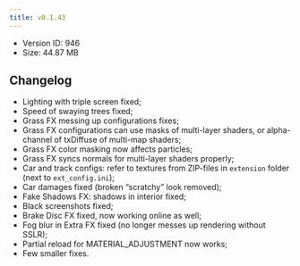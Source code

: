 ```yaml
---
title: v0.1.43
---
```


*   Version ID: 946
*   Size: 44.87 MB

## Changelog

*   Lighting with triple screen fixed;
*   Speed of swaying trees fixed;
*   Grass FX messing up configurations fixes;
*   Grass FX configurations can use masks of multi-layer shaders, or alpha-channel of txDiffuse of multi-map shaders;
*   Grass FX color masking now affects particles;
*   Grass FX syncs normals for multi-layer shaders properly;
*   Car and track configs: refer to textures from ZIP-files in `extension` folder (next to `ext_config.ini`);
*   Car damages fixed (broken “scratchy” look removed);
*   Fake Shadows FX: shadows in interior fixed;
*   Black screenshots fixed;
*   Brake Disc FX fixed, now working online as well;
*   Fog blur in Extra FX fixed (no longer messes up rendering without SSLR);
*   Partial reload for MATERIAL_ADJUSTMENT now works;
*   Few smaller fixes.
